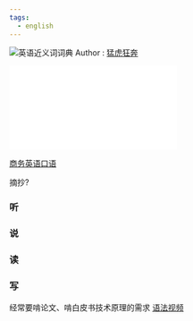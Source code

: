```yaml
---
tags:
  - english
---
```




![英语近义词词典](https://publish.obsidian.md/thesaurus/%E8%8B%B1%E8%AF%AD%E8%AF%8D%E4%B9%89%E5%88%86%E7%B1%BB%E6%95%B0%E6%8D%AE%E5%BA%93%EF%BC%88%E5%A4%A7%E5%AD%A6%E7%89%88%EF%BC%89/%E8%8B%B1%E8%AF%AD%E8%AF%8D%E4%B9%89%E5%88%86%E7%B1%BB%E6%95%B0%E6%8D%AE%E5%BA%93%EF%BC%88%E5%A4%A7%E5%AD%A6%E7%89%88%EF%BC%89/0%E6%9C%AC%E8%B5%84%E6%96%99%E5%BA%93%E5%9F%BA%E6%9C%AC%E4%BF%A1%E6%81%AF/01%E4%BD%9C%E5%93%81%E7%AE%80%E4%BB%8B)
Author : [猛虎狂奔](https://space.bilibili.com/1091814913)



![成年人eng速成指南](成年人eng速成指南.md)

[商务英语口语](https://www.bilibili.com/video/BV1QY4y1k7oK/?share_source=copy_web&vd_source=bd28e4ff5b76a6bfa6eadd8a9abd2b4f)

摘抄? 

### 听
### 说
### 读
### 写


经常要啃论文、啃白皮书技术原理的需求
[语法视频](https://www.bilibili.com/video/BV1XY411J7aG/?share_source=copy_web&vd_source=bd28e4ff5b76a6bfa6eadd8a9abd2b4f)



